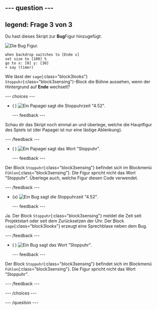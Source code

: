 --- question ---
---
legend: Frage 3 von 3
---

Du hast dieses Skript zur **Bug**Figur hinzugefügt:

![Die Bug Figur.](images/bug-sprite.png)

```blocks3
when backdrop switches to [Ende v]
set size to [100] % 
go to x: [0] y: [30] 
+ say (timer) 
```

Wie lässt der `sage`{:class="block3looks"} `Stoppuhr`{:class="block3sensing"}-Block die Bühne aussehen, wenn der Hintergrund auf **Ende** wechselt?

--- choices ---

- ( ) ![Ein Papagei sagt die Stoppuhrzeit "4.52".](images/quiz_parrot_number.png)

  --- feedback ---

Schau dir das Skript noch einmal an und überlege, welche die Hauptfigur des Spiels ist (der Papagei ist nur eine lästige Ablenkung).

  --- /feedback ---

- ( ) ![Ein Papagei sagt das Wort "Stoppuhr".](images/quiz_parrot_timer.png)

  --- feedback ---

Der Block `Stoppuhr`{:class="block3sensing"} befindet sich im Blockmenü `Fühlen`{:class="block3sensing"}. Die Figur spricht nicht das Wort "Stoppuhr". Überlege auch, welche Figur diesen Code verwendet.

  --- /feedback ---

- (x) ![Ein Bug sagt die Stoppuhrzeit "4.52".](images/quiz_bug_number.png)

  --- feedback ---

Ja. Der Block `Stoppuhr`{:class="block3sensing"} meldet die Zeit seit Projektstart oder seit dem Zurücksetzen der Uhr. Der Block `sage`{:class="block3looks"} erzeugt eine Sprechblase neben dem Bug.

  --- /feedback ---

- ( ) ![Ein Bug sagt das Wort "Stoppuhr".](images/quiz_bug_timer.png)

  --- feedback ---

Der Block `Stoppuhr`{:class="block3sensing"} befindet sich im Blockmenü `Fühlen`{:class="block3sensing"}. Die Figur spricht nicht das Wort "Stoppuhr".

  --- /feedback ---

--- /choices ---

--- /question ---





